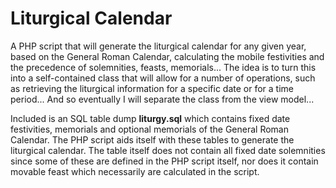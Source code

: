 # Liturgical Calendar
A PHP script that will generate the liturgical calendar for any given year, based on the General Roman Calendar, calculating the mobile festivities and the precedence of solemnities, feasts, memorials...
The idea is to turn this into a self-contained class that will allow for a number of operations, such as retrieving the liturgical information for a specific date or for a time period...
And so eventually I will separate the class from the view model...

Included is an SQL table dump **liturgy.sql** which contains fixed date festivities, memorials and optional memorials of the General Roman Calendar. The PHP script aids itself with these tables to generate the liturgical calendar. The table itself does not contain all fixed date solemnities since some of these are defined in the PHP script itself, nor does it contain movable feast which necessarily are calculated in the script.

